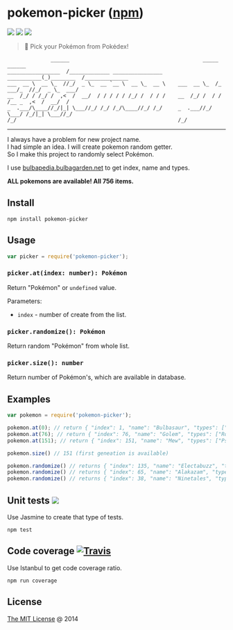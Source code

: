# pokemon-picker ([npm](https://www.npmjs.com/package/pokemon-picker))

![](https://img.shields.io/npm/v/pokemon-picker.svg)
![](https://img.shields.io/npm/dt/pokemon-picker.svg)
![](https://img.shields.io/npm/l/pokemon-picker.svg)

> :art: Pick your Pokémon from Pokédex!

```
              ______                                           _____      ______              
_________________  /_____________ ________________     ___________(_)________  /______________
___  __ \  __ \_  //_/  _ \_  __ `__ \  __ \_  __ \    ___  __ \_  /_  ___/_  //_/  _ \_  ___/
__  /_/ / /_/ /  ,<  /  __/  / / / / / /_/ /  / / /    __  /_/ /  / / /__ _  ,<  /  __/  /    
_  .___/\____//_/|_| \___//_/ /_/ /_/\____//_/ /_/     _  .___//_/  \___/ /_/|_| \___//_/     
/_/                                                    /_/                                    

```

----

I always have a problem for new project name.<br />
I had simple an idea. I will create pokemon random getter.<br />
So I make this project to randomly select Pokémon.

I use [bulbapedia.bulbagarden.net][0] to get index, name and types.<br />

**ALL pokemons are available! All 756 items.**

## Install

```
npm install pokemon-picker
```

## Usage

```javascript
var picker = require('pokemon-picker');
```

### `picker.at(index: number): Pokémon`

Return "Pokémon" or `undefined` value.

Parameters:

 * `index` - number of create from the list.

### `picker.randomize(): Pokémon`

Return random "Pokémon" from whole list.

### `picker.size(): number`

Return number of Pokémon's, which are available in database.

## Examples

```javascript
var pokemon = require('pokemon-picker');

pokemon.at(0); // return { "index": 1, "name": "Bulbasaur", "types": ["Grass", "Poison"] }
pokemon.at(76); // return { "index": 76, "name": "Golem", "types": ["Rock", "Ground"] }
pokemon.at(151); // return { "index": 151, "name": "Mew", "types": ["Psychic"] }

pokemon.size() // 151 (first geneation is available)

pokemon.randomize() // returns { "index": 135, "name": "Electabuzz", "types": ["Electric"] }
pokemon.randomize() // returns { "index": 65, "name": "Alakazam", "types": ["Psychic"] }
pokemon.randomize() // returns { "index": 38, "name": "Ninetales", "types": ["Fire"] }
```

## Unit tests ![](https://img.shields.io/badge/tests-4/4-brightgreen.svg)

Use Jasmine to create that type of tests.

```
npm test
```

## Code coverage [![Travis](https://img.shields.io/travis/piecioshka/pokemon-picker.svg?maxAge=2592000)](https://travis-ci.org/piecioshka/pokemon-picker)

Use Istanbul to get code coverage ratio.

```
npm run coverage
```

## License

[The MIT License](http://piecioshka.mit-license.org) @ 2014

[0]: http://bulbapedia.bulbagarden.net/wiki/List_of_Pok%C3%A9mon_by_National_Pok%C3%A9dex_number
